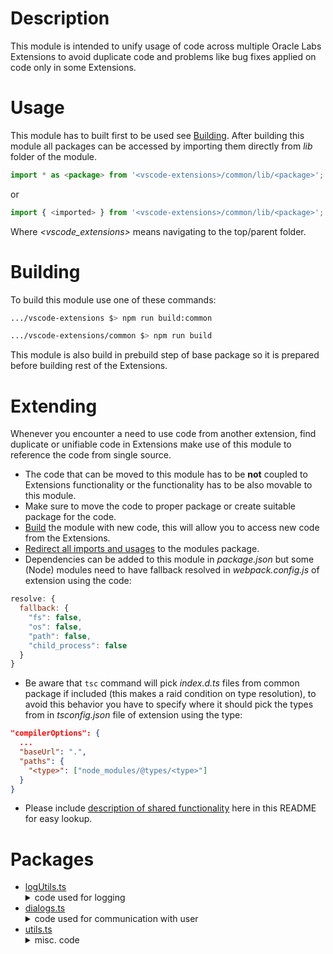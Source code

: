 # Description
This module is intended to unify usage of code across multiple Oracle Labs Extensions to avoid duplicate code and problems like bug fixes applied on code only in some Extensions.

# Usage
This module has to built first to be used see [Building](#building).
After building this module all packages can be accessed by importing them directly from _lib_ folder of the module.
```typescript
import * as <package> from '<vscode-extensions>/common/lib/<package>';
```
or
```typescript
import { <imported> } from '<vscode-extensions>/common/lib/<package>';
```
Where _<vscode_extensions>_ means navigating to the top/parent folder.

# Building
To build this module use one of these commands:

```bash
.../vscode-extensions $> npm run build:common
```
```bash
.../vscode-extensions/common $> npm run build
```
This module is also build in prebuild step of base package so it is prepared before building rest of the Extensions.

# Extending
Whenever you encounter a need to use code from another extension, find duplicate or unifiable code in Extensions make use of this module to reference the code from single source.
- The code that can be moved to this module has to be **not** coupled to Extensions functionality or the functionality has to be also movable to this module.
- Make sure to move the code to proper package or create suitable package for the code.
- [Build](#building) the module with new code, this will allow you to access new code from the Extensions.
- [Redirect all imports and usages](#usage) to the modules package.
- Dependencies can be added to this module in _package.json_ but some (Node) modules need to have fallback resolved in _webpack.config.js_ of extension using the code:
```js
resolve: {
  fallback: {
    "fs": false,
    "os": false,
    "path": false,
    "child_process": false
  }
}
```
- Be aware that `tsc` command will pick _index.d.ts_ files from common package if included (this makes a raid condition on type resolution), to avoid this behavior you have to specify where it should pick the types from in _tsconfig.json_ file of extension using the type:
```json
"compilerOptions": {
  ...
  "baseUrl": ".",
  "paths": {
    "<type>": ["node_modules/@types/<type>"]
  }
}
```
- Please include [description of shared functionality](#packages) here in this README for easy lookup.

# Packages
- [logUtils.ts](src/logUtils.ts)<details><summary>code used for logging</summary>Contains basic logging code, to use it properly the logging has to be registered during Extension activation by _registerExtensionForLogging_ method.</details>
- [dialogs.ts](src/dialogs.ts)<details><summary>code used for communication with user</summary>Contains most of code to create dialogs mainly _MultistepInput_ for QuickPick.</details>
- [utils.ts](src/utils.ts)<details><summary>misc. code</summary>Contains mostly miscelaneous code, mainly _findExecutable_ and _getJavaVersion_.</details>